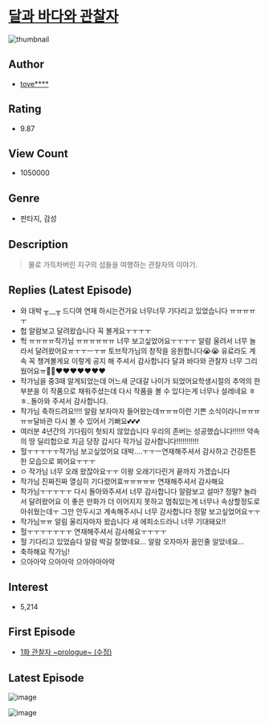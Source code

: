 # [달과 바다와 관찰자](https://comic.naver.com/bestChallenge/list?titleId=664334)
![thumbnail](https://image-comic.pstatic.net/user_contents_data/challenge_comic/2016/01/06/293973/thumbnail_title_tovemarine_125052_.jpg)

## Author
- [tove****](https://comic.naver.com/artistTitle?id=293973)

## Rating
- 9.87

## View Count
- 1050000

## Genre
- 판타지, 감성

## Description
> 물로 가득차버린 지구의 섬들을 여행하는 관찰자의 이야기.

## Replies (Latest Episode)
- 와 대박 ╥﹏╥ 드디여 연재 하시는건가요 너무너무 기다리고 있었습니다 ㅠㅠㅠㅠㅜ
- 헙 알람보고 달려왔습니다 꼭 볼게요ㅜㅜㅜㅜ
- 헉 ㅠㅠㅠㅠ작가님 ㅠㅠㅠㅠㅠㅠ 너무 보고싶었어요ㅜㅜㅜㅜ 알람 울려서 너무 놀라서 달려왔어요ㅠㅜㅜㅡㅜㅠ 토브작가님의 창작을 응원합니다😭😭 유료라도 계속 꼭 챙겨볼게요 이렇게 공지 해 주셔서 감사합니다 달과 바다와 관찰자 너무 그리웠어요ㅠ💞💞❤️❤️❤️❤️❤️❤️❤️
- 작가님을 중3때 알게되었는데 어느새 군대갈 나이가 되었어요학생시절의 추억의 한부분을 이 작품으로 채워주셨는데 다시 작품을 볼 수 있다는게 너무나 설레네요 ㅎㅎ..돌아와 주셔서 감사합니다.
- 작가님 축하드려요!!!! 알람 보자마자 들어왔는데ㅠㅠㅠ이런 기쁜 소식이라니ㅠㅠㅠㅠㅠ달바관 다시 볼 수 있어서 기뻐요💕💕💕
- 여러분 4년간의 기다림이 헛되지 않았습니다 우리의 존버는 성공했습니다!!!!!! 약속의 땅 딜리헙으로 지금 당장 갑시다 작가님 감사합니다!!!!!!!!!!!
- 헐ㅜㅜㅜㅜㅜ작가님 보고싶었어요 대박....ㅜㅜㅡ연재해주셔서 감사하고 건강튼튼한 모습으로 뵈어요ㅜㅜㅜ
- ㅇ 작가님 너무 오래 왔잖아요ㅜㅜ 이왕 오래기다린거 끝까지 가겠습니다
- 작가님 진짜진짜 열심히 기다렸어효ㅠㅠㅠㅠㅠ 연재해주셔서 감사해요
- 작가님ㅜㅜㅜㅜㅜ 다시 돌아와주셔서 너무 감사합니다 알람보고 설마? 정말? 놀라서 달려왔어요 이 좋은 만화가 더 이어지지 못하고 멈춰있는게 너무나 속상할정도로 아쉬웠는데ㅜ 그만 안두시고 계속해주시니 너무 감사합니다 정말 보고싶었어요ㅜㅜ
- 작가님ㅠㅠ 알림 울리자마자 왔습니다 새 에피소드라니 너무 기대돼요!!
- 헐ㅜㅜㅜㅜㅜㅜㅜ 연재해주셔서 감사해요ㅜㅜㅜㅜ
- 헐 기다리고 있었슴다 알람 박길 잘했네요... 알람 오자마자 꿈인줄 알았네요...
- 축하해요 작가님!
- 으아아악 으아아악 으아아아아악

## Interest
- 5,214

## First Episode
- [1화 관찰자 ~prologue~ (수정)](https://comic.naver.com/bestChallenge/detail?titleId=664334&no=1)

## Latest Episode
![image](https://image-comic.pstatic.net/user_contents_data/challenge_comic/2020/08/04/293973/upload_3833188026204370529.jpeg)

![image](https://image-comic.pstatic.net/user_contents_data/challenge_comic/2020/08/04/293973/upload_3918475145209143858.jpeg)
